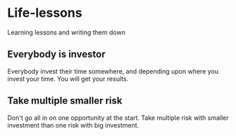 # Life-lessons
Learning lessons and writing them down

## Everybody is investor
Everybody invest their time somewhere, and depending upon where you invest your time. You will get your results.

## Take multiple smaller risk
Don't go all in on one opportunity at the start. Take multiple risk with smaller investment than one risk with big investment.



